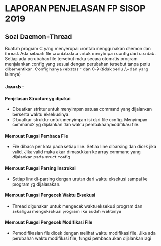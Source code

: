 # LAPORAN PENJELASAN FP SISOP 2019
## Soal Daemon+Thread

Buatlah program C yang menyerupai crontab menggunakan daemon dan thread. Ada sebuah file crontab.data untuk menyimpan config dari crontab. Setiap ada perubahan file tersebut maka secara otomatis program menjalankan config yang sesuai dengan perubahan tersebut tanpa perlu diberhentikan. Config hanya sebatas * dan 0-9 (tidak perlu /,- dan yang lainnya)

### Jawab :
#### Penjelasan Structure yg dipakai

  * Dibuatkan strktur untuk menyimpan satuan command yang dijalankan berserta waktu eksekusinya.
  * Dibuatkan struktur untuk menyimpan isi dari file config. Menyimpan command2 yg dijalankan dan waktu pembukaan/modifikasi file.
  
#### Membuat Fungsi Pembaca File

  * File dibaca per kata pada setiap line. Setiap line diparsing dan dicek jika valid. Jika valid maka akan dimasukkan ke array 
  command yang dijalankan pada struct config
 
#### Membuat Fungsi Parsing Instruksi 

  * Setiap line di-parsing dengan urutan dari waktu eksekusi sampai ke program yg dijalanakan.
  
#### Membuat Fungsi Pengecek Waktu Eksekusi
  
  * Thread digunakan untuk mengecek waktu eksekusi program dan sekaligus mengeksekusi program jika sudah waktunya
 
#### Membuat Fungsi Pengecek Modifikasi File
  
  * Pemodifikasian file dicek dengan melihat waktu modifikasi file. Jika ada perubahan waktu modifikasi file, fungsi pembaca akan dijalankan lagi
 
 
 
 
 
